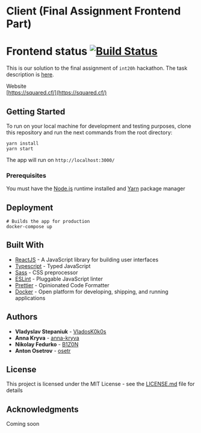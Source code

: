 # Client (Final Assignment Frontend Part) 

# Frontend status [![Build Status](https://jenkins.squared.cf/job/build%20Client/badge/icon)](https://jenkins.squared.cf/job/build%20Client/)

This is our solution to the final assignment of `int20h` hackathon. The task description is [here]().

Website  
[https://squared.cf/](https://squared.cf/)

## Getting Started

To run on your local machine for development and testing purposes, clone this repository and run the next commands from the root directory:

```
yarn install
yarn start
```

The app will run on `http://localhost:3000/`

### Prerequisites

You must have the [Node.js](https://nodejs.org/) runtime installed and [Yarn](https://yarnpkg.com/getting-started/install) package manager

## Deployment

```
# Builds the app for production
docker-compose up
```

## Built With

- [ReactJS](https://reactjs.org/) - A JavaScript library for building user interfaces
- [Typescript](https://www.typescriptlang.org/) - Typed JavaScript
- [Sass](https://sass-lang.com/) - CSS preprocessor
- [ESLint](https://eslint.org/) - Pluggable JavaScript linter
- [Prettier](https://prettier.io/) - Opinionated Code Formatter
- [Docker](https://www.docker.com/) - Open platform for developing, shipping, and running applications

## Authors

- **Vladyslav Stepaniuk** - [VladosK0k0s](https://github.com/VladosK0k0s)
- **Anna Kryva** - [anna-kryva](https://github.com/anna-kryva)
- **Nikolay Fedurko** - [B1Z0N](https://github.com/B1Z0N)
- **Anton Osetrov** - [osetr](https://github.com/osetr)

## License

This project is licensed under the MIT License - see the [LICENSE.md](LICENSE.md) file for details

## Acknowledgments

Coming soon
